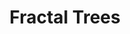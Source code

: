 ---
layout: project
title: Fractal Trees
image: /images/projects/fractal-trees.png
description: Graphical representation of a fractal tree, allowing slider interface for modifying the angle of repetition.
scripts:
  - common/p5.js
  - common/p5.dom.js
  - FractalTrees/sketch.js
---